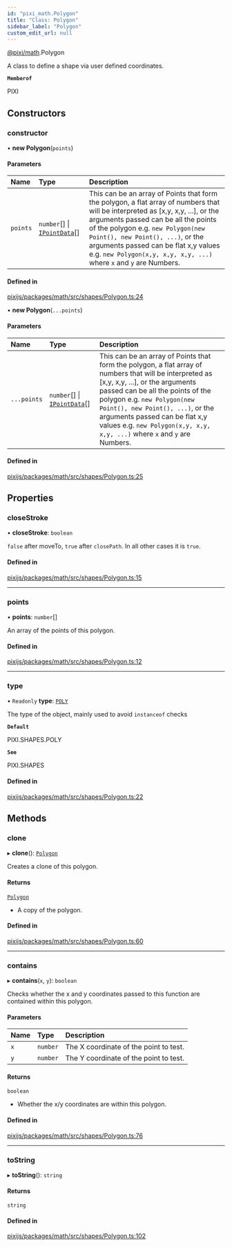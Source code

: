 ```yaml
---
id: "pixi_math.Polygon"
title: "Class: Polygon"
sidebar_label: "Polygon"
custom_edit_url: null
---
```


[@pixi/math](../modules/pixi_math.md).Polygon

A class to define a shape via user defined coordinates.

**`Memberof`**

PIXI

## Constructors

### constructor

• **new Polygon**(`points`)

#### Parameters

| Name | Type | Description |
| :------ | :------ | :------ |
| `points` | `number`[] \| [`IPointData`](../interfaces/pixi_math.IPointData.md)[] | This can be an array of Points that form the polygon, a flat array of numbers that will be interpreted as [x,y, x,y, ...], or the arguments passed can be all the points of the polygon e.g. `new Polygon(new Point(), new Point(), ...)`, or the arguments passed can be flat x,y values e.g. `new Polygon(x,y, x,y, x,y, ...)` where `x` and `y` are Numbers. |

#### Defined in

[pixijs/packages/math/src/shapes/Polygon.ts:24](https://github.com/pixijs/pixijs/blob/2194fe5c5/packages/math/src/shapes/Polygon.ts#L24)

• **new Polygon**(`...points`)

#### Parameters

| Name | Type | Description |
| :------ | :------ | :------ |
| `...points` | `number`[] \| [`IPointData`](../interfaces/pixi_math.IPointData.md)[] | This can be an array of Points that form the polygon, a flat array of numbers that will be interpreted as [x,y, x,y, ...], or the arguments passed can be all the points of the polygon e.g. `new Polygon(new Point(), new Point(), ...)`, or the arguments passed can be flat x,y values e.g. `new Polygon(x,y, x,y, x,y, ...)` where `x` and `y` are Numbers. |

#### Defined in

[pixijs/packages/math/src/shapes/Polygon.ts:25](https://github.com/pixijs/pixijs/blob/2194fe5c5/packages/math/src/shapes/Polygon.ts#L25)

## Properties

### closeStroke

• **closeStroke**: `boolean`

`false` after moveTo, `true` after `closePath`. In all other cases it is `true`.

#### Defined in

[pixijs/packages/math/src/shapes/Polygon.ts:15](https://github.com/pixijs/pixijs/blob/2194fe5c5/packages/math/src/shapes/Polygon.ts#L15)

___

### points

• **points**: `number`[]

An array of the points of this polygon.

#### Defined in

[pixijs/packages/math/src/shapes/Polygon.ts:12](https://github.com/pixijs/pixijs/blob/2194fe5c5/packages/math/src/shapes/Polygon.ts#L12)

___

### type

• `Readonly` **type**: [`POLY`](../enums/pixi_math.SHAPES.md#poly)

The type of the object, mainly used to avoid `instanceof` checks

**`Default`**

PIXI.SHAPES.POLY

**`See`**

PIXI.SHAPES

#### Defined in

[pixijs/packages/math/src/shapes/Polygon.ts:22](https://github.com/pixijs/pixijs/blob/2194fe5c5/packages/math/src/shapes/Polygon.ts#L22)

## Methods

### clone

▸ **clone**(): [`Polygon`](pixi_math.Polygon.md)

Creates a clone of this polygon.

#### Returns

[`Polygon`](pixi_math.Polygon.md)

- A copy of the polygon.

#### Defined in

[pixijs/packages/math/src/shapes/Polygon.ts:60](https://github.com/pixijs/pixijs/blob/2194fe5c5/packages/math/src/shapes/Polygon.ts#L60)

___

### contains

▸ **contains**(`x`, `y`): `boolean`

Checks whether the x and y coordinates passed to this function are contained within this polygon.

#### Parameters

| Name | Type | Description |
| :------ | :------ | :------ |
| `x` | `number` | The X coordinate of the point to test. |
| `y` | `number` | The Y coordinate of the point to test. |

#### Returns

`boolean`

- Whether the x/y coordinates are within this polygon.

#### Defined in

[pixijs/packages/math/src/shapes/Polygon.ts:76](https://github.com/pixijs/pixijs/blob/2194fe5c5/packages/math/src/shapes/Polygon.ts#L76)

___

### toString

▸ **toString**(): `string`

#### Returns

`string`

#### Defined in

[pixijs/packages/math/src/shapes/Polygon.ts:102](https://github.com/pixijs/pixijs/blob/2194fe5c5/packages/math/src/shapes/Polygon.ts#L102)
